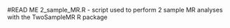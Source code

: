 #READ ME
2_sample_MR.R - script used to perform 2 sample MR analyses with the TwoSampleMR R package
